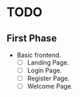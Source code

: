 # TODO

## First Phase

- Basic frontend.
  - [ ] Landing Page.
  - [ ] Login Page.
  - [ ] Register Page.
  - [ ] Welcome Page.
